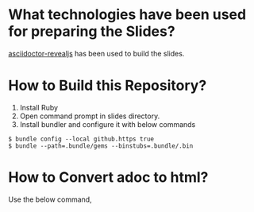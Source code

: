 # What technologies have been used for preparing the Slides?
[asciidoctor-revealjs](https://github.com/asciidoctor/asciidoctor-reveal.js) has been used to build the slides.

# How to Build this Repository?
1. Install Ruby
2. Open command prompt in slides directory.
2. Install bundler and configure it with below commands
```$ gem install bundler
$ bundle config --local github.https true
$ bundle --path=.bundle/gems --binstubs=.bundle/.bin
```
# How to Convert adoc to html?
Use the below command, 
``` bundle exec asciidoctor-revealjs -a revealjsdir=https://cdnjs.cloudflare.com/ajax/libs/reveal.js/3.5.0 <adoc_file_path>
```



